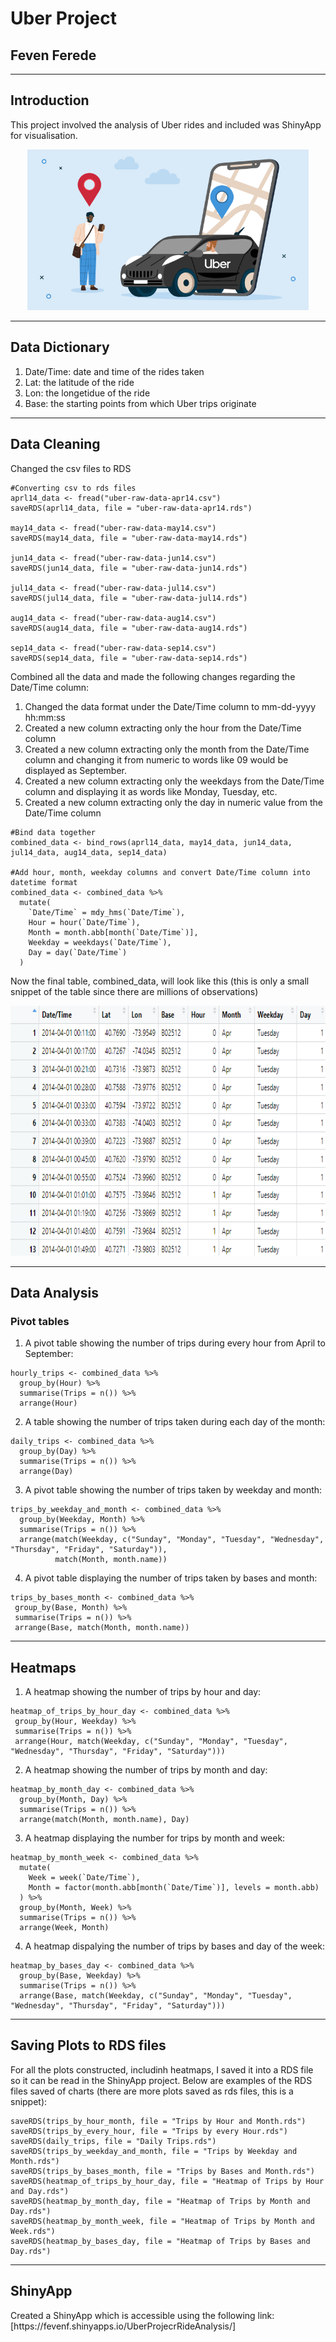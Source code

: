 # Uber Project
## Feven Ferede
---
## Introduction
This project involved the analysis of Uber rides and included was ShinyApp for visualisation.
<div align = "center">
<img src = "Images/uber photo.webp" width = "450")>
</div>

---

## Data Dictionary
1. Date/Time: date and time of the rides taken 
2. Lat: the latitude of the ride
3. Lon: the longetidue of the ride
4. Base: the starting points from which Uber trips originate
   
---

## Data Cleaning
Changed the csv files to RDS
```
#Converting csv to rds files
aprl14_data <- fread("uber-raw-data-apr14.csv")
saveRDS(aprl14_data, file = "uber-raw-data-apr14.rds")

may14_data <- fread("uber-raw-data-may14.csv")
saveRDS(may14_data, file = "uber-raw-data-may14.rds")

jun14_data <- fread("uber-raw-data-jun14.csv")
saveRDS(jun14_data, file = "uber-raw-data-jun14.rds")

jul14_data <- fread("uber-raw-data-jul14.csv")
saveRDS(jul14_data, file = "uber-raw-data-jul14.rds")

aug14_data <- fread("uber-raw-data-aug14.csv")
saveRDS(aug14_data, file = "uber-raw-data-aug14.rds")

sep14_data <- fread("uber-raw-data-sep14.csv")
saveRDS(sep14_data, file = "uber-raw-data-sep14.rds")
```
Combined all the data and made the following changes regarding the Date/Time column:
1. Changed the data format under the Date/Time column to mm-dd-yyyy hh:mm:ss
2. Created a new column extracting only the hour from the Date/Time column
3. Created a new column extracting only the month from the Date/Time column and changing it from numeric to words like 09 would be displayed as September.
4. Created a new column extracting only the weekdays from the Date/Time column and displaying it as words like Monday, Tuesday, etc.
5. Created a new column extracting only the day in numeric value from the Date/Time column

```
#Bind data together
combined_data <- bind_rows(aprl14_data, may14_data, jun14_data, jul14_data, aug14_data, sep14_data)

#Add hour, month, weekday columns and convert Date/Time column into datetime format
combined_data <- combined_data %>%
  mutate(
    `Date/Time` = mdy_hms(`Date/Time`), 
    Hour = hour(`Date/Time`),             
    Month = month.abb[month(`Date/Time`)],
    Weekday = weekdays(`Date/Time`),
    Day = day(`Date/Time`) 
  )
```

Now the final table, combined_data, will look like this (this is only a small snippet of the table since there are millions of observations)

<img src="Images/combined data sample image.png" height = "400" width = "750">

---
## Data Analysis
### Pivot tables 
1. A pivot table showing the number of trips during every hour from April to September:
```
hourly_trips <- combined_data %>%
  group_by(Hour) %>%
  summarise(Trips = n()) %>%
  arrange(Hour)
```
2. A table showing the number of trips taken during each day of the month:
```
daily_trips <- combined_data %>%
  group_by(Day) %>%
  summarise(Trips = n()) %>%
  arrange(Day)
  ```
3. A pivot table showing the number of trips taken by weekday and month:
```
trips_by_weekday_and_month <- combined_data %>%
  group_by(Weekday, Month) %>%
  summarise(Trips = n()) %>%
  arrange(match(Weekday, c("Sunday", "Monday", "Tuesday", "Wednesday", "Thursday", "Friday", "Saturday")), 
          match(Month, month.name))
  ```      
4. A pivot table displaying the number of trips taken by bases and month:
 ``` 
trips_by_bases_month <- combined_data %>%
  group_by(Base, Month) %>%
  summarise(Trips = n()) %>%
  arrange(Base, match(Month, month.name))
 ``` 
---

## Heatmaps
1. A heatmap showing the number of trips by hour and day:
 ```
heatmap_of_trips_by_hour_day <- combined_data %>%
  group_by(Hour, Weekday) %>%
  summarise(Trips = n()) %>%
  arrange(Hour, match(Weekday, c("Sunday", "Monday", "Tuesday", "Wednesday", "Thursday", "Friday", "Saturday")))
 ```
2. A heatmap showing the number of trips by month and day:
```
heatmap_by_month_day <- combined_data %>%
  group_by(Month, Day) %>%
  summarise(Trips = n()) %>%
  arrange(match(Month, month.name), Day)
```
3. A heatmap displaying the number for trips by month and week:
```
heatmap_by_month_week <- combined_data %>%
  mutate(
    Week = week(`Date/Time`),
    Month = factor(month.abb[month(`Date/Time`)], levels = month.abb)
  ) %>%
  group_by(Month, Week) %>%
  summarise(Trips = n()) %>%
  arrange(Week, Month)
```
4. A heatmap dispalying the number of trips by bases and day of the week:
```
heatmap_by_bases_day <- combined_data %>%
  group_by(Base, Weekday) %>%
  summarise(Trips = n()) %>%
  arrange(Base, match(Weekday, c("Sunday", "Monday", "Tuesday", "Wednesday", "Thursday", "Friday", "Saturday")))
```
---

## Saving Plots to RDS files
For all the plots constructed, includinh heatmaps, I saved it into a RDS file so it can be read in the ShinyApp project. Below are examples of the RDS files saved of charts (there are more plots saved as rds files, this is a snippet):
```
saveRDS(trips_by_hour_month, file = "Trips by Hour and Month.rds")
saveRDS(trips_by_every_hour, file = "Trips by every Hour.rds")
saveRDS(daily_trips, file = "Daily Trips.rds")
saveRDS(trips_by_weekday_and_month, file = "Trips by Weekday and Month.rds")
saveRDS(trips_by_bases_month, file = "Trips by Bases and Month.rds")
saveRDS(heatmap_of_trips_by_hour_day, file = "Heatmap of Trips by Hour and Day.rds")
saveRDS(heatmap_by_month_day, file = "Heatmap of Trips by Month and Day.rds")
saveRDS(heatmap_by_month_week, file = "Heatmap of Trips by Month and Week.rds")
saveRDS(heatmap_by_bases_day, file = "Heatmap of Trips by Bases and Day.rds")
```
---

## ShinyApp
<p>
  Created a ShinyApp which is accessible using the following link:
  [https://fevenf.shinyapps.io/UberProjecrRideAnalysis/]
</p>



